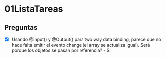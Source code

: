 # 01ListaTareas

## Preguntas

- [x] Usando @Input() y @Output() para two way data binding, parece que no hace falta emitir el evento change (el array se actualiza igual). Será porque los objetos se pasan por referencia? - Si